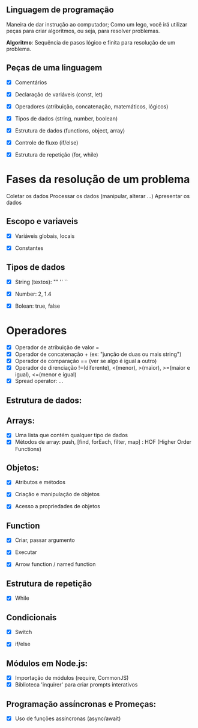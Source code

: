 ## Linguagem de programação
Maneira de dar instrução ao computador;
Como um lego, você irá utilizar peças para criar algoritmos, ou seja, para resolver problemas.


**Algoritmo**: Sequência de pasos lógico e finita para resolução de um problema.


## Peças de uma linguagem
- [x] Comentários
- [x] Declaração de variáveis (const, let)
- [x] Operadores (atribuição, concatenação, matemáticos, lógicos)
- [x] Tipos de dados (string, number, boolean)
- [x] Estrutura de dados (functions, object, array)
- [x] Controle de fluxo (if/else)
- [x] Estrutura de repetição (for, while)


# Fases da resolução de um problema
Coletar os dados
Processar os dados (manipular, alterar ...)
Apresentar os dados


## Escopo e variaveis
- [x] Variáveis globais, locais
- [x] Constantes


## Tipos de dados
- [x] String (textos): "" '' ``
- [x] Number: 2, 1.4
- [x] Bolean: true, false


# Operadores
- [x] Operador de atribuição de valor =
- [x] Operador de concatenação + (ex: "junção de duas ou mais string")       
- [x] Operador de comparação == (ver se algo é igual a outro)
- [x] Operador de direnciação !=(diferente), <(menor), >(maior), >=(maior e igual), <=(menor e igual)
- [x] Spread operator: ...

## Estrutura de dados: 
## Arrays:
- [x] Uma lista que contém qualquer tipo de dados
- [x] Métodos de array: push, [find, forEach, filter, map] : HOF (Higher Order Functions)

## Objetos:
- [x] Atributos e métodos
- [x] Criação e manipulação de objetos
- [x] Acesso a propriedades de objetos


## Function
- [x] Criar, passar argumento
- [x] Executar
- [x] Arrow function / named function


## Estrutura de repetição 
- [x] While


## Condicionais
- [x] Switch
- [x] if/else


## Módulos em Node.js:
- [x] Importação de módulos (require, CommonJS)
- [x] Biblioteca 'inquirer' para criar prompts interativos

## Programação assíncronas e Promeças:
- [x] Uso de funções assíncronas (async/await)